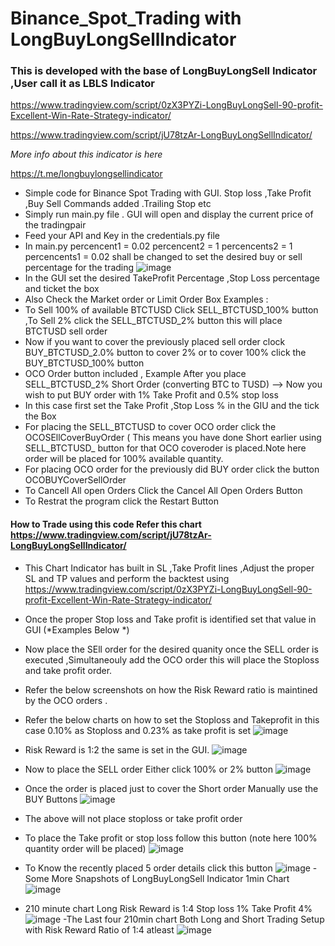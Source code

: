 # Binance_Spot_Trading with LongBuyLongSellIndicator
### This is developed with the base of LongBuyLongSell Indicator ,User call it as LBLS Indicator 
https://www.tradingview.com/script/0zX3PYZi-LongBuyLongSell-90-profit-Excellent-Win-Rate-Strategy-indicator/

https://www.tradingview.com/script/jU78tzAr-LongBuyLongSellIndicator/

_More info about this indicator is here_ 

https://t.me/longbuylongsellindicator

- Simple code for Binance Spot Trading with GUI. Stop loss ,Take Profit ,Buy Sell Commands added .Trailing Stop etc
- Simply run main.py file . GUI will open and display the current price of the tradingpair 
- Feed your API and Key in the credentials.py file
- In main.py percencent1 = 0.02 percencent2 = 1  percencents2 = 1 percencents1 = 0.02  shall be changed to set the desired buy or sell percentage for the trading
![image](https://github.com/programjio/Binance_Spot_Trading/assets/56245199/8847a34e-23a5-4f61-88f9-c85b99f066d9)
- In the GUI set the desired TakeProfit Percentage ,Stop Loss percentage and ticket the box 
- Also Check the Market order or Limit Order Box 
Examples :
- To Sell 100% of available BTCTUSD Click SELL_BTCTUSD_100% button ,To Sell 2% click the SELL_BTCTUSD_2% button this will place BTCTUSD sell order
- Now if you want to cover the previously placed sell order clock BUY_BTCTUSD_2.0% button to cover 2% or to cover 100% click the BUY_BTCTUSD_100% button
- OCO Order button included , Example After you place SELL_BTCTUSD_2% Short Order (converting BTC to TUSD) --> Now you wish to put BUY order with 1% Take Profit and 0.5% stop loss 
- In this case first set the Take Profit ,Stop Loss % in the GIU and the tick the Box 
- For placing the SELL_BTCTUSD to cover OCO order click the OCOSEllCoverBuyOrder ( This means you have done Short earlier using SELL_BTCTUSD_ button for that OCO coveroder is placed.Note here order will be placed for 100% available quantity.
- For placing OCO order for the previously did BUY order click the button OCOBUYCoverSellOrder
- To Cancell All open Orders Click the Cancel All Open Orders Button
- To Restrat the program click the Restart Button
#### How to Trade using this code Refer this chart https://www.tradingview.com/script/jU78tzAr-LongBuyLongSellIndicator/
- This Chart Indicator has built in SL ,Take Profit lines ,Adjust the proper SL and TP values and perform the backtest using https://www.tradingview.com/script/0zX3PYZi-LongBuyLongSell-90-profit-Excellent-Win-Rate-Strategy-indicator/
- Once the proper Stop loss and Take profit is identified set that value in GUI (*Examples Below *)
- Now place the SEll order for the desired quanity once the SELL order is executed ,Simultaneouly add the OCO order this will place the Stoploss and take profit order.
- Refer the below screenshots on how the Risk Reward ratio is maintined by the OCO orders .

- Refer the below charts on how to set the Stoploss and Takeprofit in this case 0.10% as Stoploss and 0.23% as take profit is set
![image](https://github.com/programjio/Binance_Spot_Trading/assets/56245199/f5565fe4-f598-48ca-9bc1-be3ddaa610b0)
- Risk Reward is 1:2 the same is set in the GUI.
![image](https://github.com/programjio/Binance_Spot_Trading/assets/56245199/d937fa7f-e5b0-4c42-bbc6-1af7b84ed9bb)
- Now to place the SELL order Either click 100% or 2% button
![image](https://github.com/programjio/Binance_Spot_Trading/assets/56245199/d2960ef2-815d-4438-8077-5e9fdc7517ab)

- Once the order is placed just to cover the Short order Manually use the BUY Buttons
![image](https://github.com/programjio/Binance_Spot_Trading/assets/56245199/7860ca99-bd69-40e1-8fd0-3f51fed1348d)

- The above will not place stoploss or take profit order
- To place the Take profit or stop loss follow this button (note here 100% quantity order will be placed)
![image](https://github.com/programjio/Binance_Spot_Trading/assets/56245199/eacaaae5-c404-4687-834c-2070e4d8dfd4)

- To Know the recently placed 5 order details click this button
![image](https://github.com/programjio/Binance_Spot_Trading/assets/56245199/a45d33fc-4772-4a38-9876-fedac43c36f5)
-Some More Snapshots of LongBuyLongSell Indicator 1min Chart
![image](https://github.com/programjio/Binance_Spot_Trading/assets/56245199/5b7ff08f-4dc1-45a0-9735-a75e04f70888)
- 210 minute chart Long Risk Reward is 1:4 Stop loss 1% Take Profit 4%
![image](https://github.com/programjio/Binance_Spot_Trading/assets/56245199/d92310f3-ff9d-45ef-8ddf-f20820094f57)
-The Last four 210min chart Both Long and Short Trading Setup with Risk Reward Ratio of 1:4 atleast
![image](https://github.com/programjio/Binance_Spot_Trading/assets/56245199/53625d25-082a-4e93-b0c4-6ed8e11e81b3)





